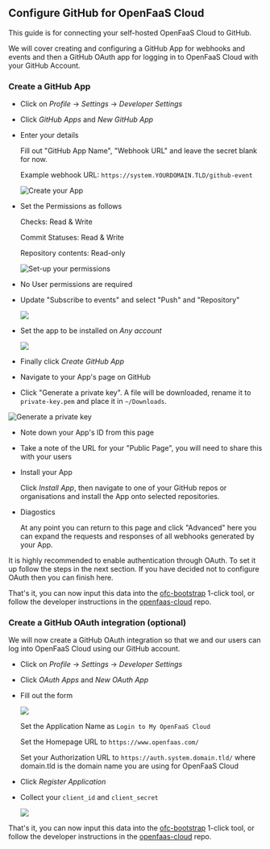 ## Configure GitHub for OpenFaaS Cloud

This guide is for connecting your self-hosted OpenFaaS Cloud to GitHub.

We will cover creating and configuring a GitHub App for webhooks and events and then a GitHub OAuth app for logging in to OpenFaaS Cloud with your GitHub Account.

### Create a GitHub App

* Click on *Profile* -> *Settings* -> *Developer Settings*

* Click *GitHub Apps* and *New GitHub App*

* Enter your details

    Fill out "GitHub App Name", "Webhook URL" and leave the secret blank for now.

    Example webhook URL: `https://system.YOURDOMAIN.TLD/github-event`

    ![Create your App](/images/openfaas-cloud/github-app-01.png)

* Set the Permissions as follows

    Checks: Read & Write

    Commit Statuses: Read & Write

    Repository contents: Read-only

    ![Set-up your permissions](/images/openfaas-cloud/github-app-02.png)

* No User permissions are required

* Update "Subscribe to events" and select "Push" and "Repository"

    ![](/images/openfaas-cloud/github-app-03.png)

* Set the app to be installed on *Any account*

    ![](/images/openfaas-cloud/github-app-04.png)

* Finally click *Create GitHub App*

* Navigate to your App's page on GitHub

* Click "Generate a private key". A file will be downloaded, rename it to `private-key.pem` and place it in `~/Downloads`.

![Generate a private key](/images/openfaas-cloud/github-app-05.png)

* Note down your App's ID from this page

* Take a note of the URL for your "Public Page", you will need to share this with your users

* Install your App

  Click *Install App*, then navigate to one of your GitHub repos or organisations and install the App onto selected repositories.

* Diagostics

    At any point you can return to this page and click "Advanced" here you can expand the requests and responses of all webhooks generated by your App.

It is highly recommended to enable authentication through OAuth. To set it up follow the steps in the next section. If you have decided not to configure OAuth then you can finish here.

That's it, you can now input this data into the [ofc-bootstrap](https://github.com/openfaas-incubator/ofc-bootstrap) 1-click tool, or follow the developer instructions in the [openfaas-cloud](https://github.com/openfaas/openfaas-cloud/tree/master/docs) repo.

### Create a GitHub OAuth integration (optional)

We will now create a GitHub OAuth integration so that we and our users can log into OpenFaaS Cloud using our GitHub account.

* Click on *Profile* -> *Settings* -> *Developer Settings*

* Click *OAuth Apps* and *New OAuth App*

* Fill out the form

    ![](/images/openfaas-cloud/github-oauth-01.png)

    Set the Application Name as `Login to My OpenFaaS Cloud`

    Set the Homepage URL to `https://www.openfaas.com/`

    Set your Authorization URL to `https://auth.system.domain.tld/` where domain.tld is the domain name you are using for OpenFaaS Cloud

* Click *Register Application*

* Collect your `client_id` and `client_secret`

    ![](/images/openfaas-cloud/github-oauth-02.png)

That's it, you can now input this data into the [ofc-bootstrap](https://github.com/openfaas-incubator/ofc-bootstrap) 1-click tool, or follow the developer instructions in the [openfaas-cloud](https://github.com/openfaas/openfaas-cloud/tree/master/docs) repo.
